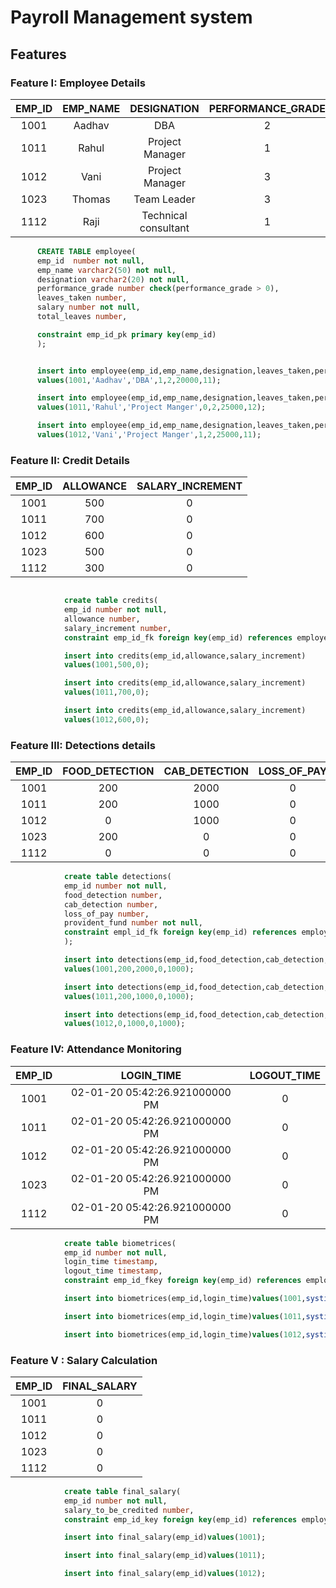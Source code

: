 # Payroll Management system

## Features

### Feature I: Employee Details
| EMP_ID | EMP_NAME |      DESIGNATION     | PERFORMANCE_GRADE | LEAVES_TAKEN | SALARY | TOTAL_LEAVES | FOOD | CAB_FACILITY |
|:------:|:--------:|:--------------------:|:-----------------:|:------------:|:------:|:------------:|:----:|:------------:|
|  1001  |  Aadhav  |          DBA         |         2         |       1      |  20000 |      11      |   Y  |       Y      |
|  1011  |   Rahul  |    Project Manager   |         1         |       0      |  25000 |      12      |   Y  |       Y      |
|  1012  |   Vani   |    Project Manager   |         3         |       1      |  25000 |      11      |   N  |       Y      |
|  1023  |  Thomas  |      Team Leader     |         3         |       2      |  20000 |      10      |   Y  |       N      |
|  1112  |   Raji   | Technical consultant |         1         |       0      |  15000 |      12      |   N  |       N      |


```sql
      CREATE TABLE employee(
      emp_id  number not null,
      emp_name varchar2(50) not null,
      designation varchar2(20) not null,
      performance_grade number check(performance_grade > 0),
      leaves_taken number,
      salary number not null,
      total_leaves number,

      constraint emp_id_pk primary key(emp_id)
      );
```
        
```sql

      insert into employee(emp_id,emp_name,designation,leaves_taken,performance_grade,salary,total_leaves)
      values(1001,'Aadhav','DBA',1,2,20000,11);
 ```
```sql
      insert into employee(emp_id,emp_name,designation,leaves_taken,performance_grade,salary,total_leaves)
      values(1011,'Rahul','Project Manger',0,2,25000,12);
```
```sql
      insert into employee(emp_id,emp_name,designation,leaves_taken,performance_grade,salary,total_leaves)
      values(1012,'Vani','Project Manger',1,2,25000,11);

```

### Feature II: Credit Details

| EMP_ID | ALLOWANCE | SALARY_INCREMENT |
|:------:|:---------:|:----------------:|
|  1001  |    500    |         0        |
|  1011  |    700    |         0        |
|  1012  |    600    |         0        |
|  1023  |    500    |         0        |
|  1112  |    300    |         0        |


```sql

            create table credits(
            emp_id number not null,
            allowance number,
            salary_increment number,
            constraint emp_id_fk foreign key(emp_id) references employee(emp_id));
```
```sql
            insert into credits(emp_id,allowance,salary_increment)
            values(1001,500,0);
```
```sql
            insert into credits(emp_id,allowance,salary_increment)
            values(1011,700,0);
```
```sql
            insert into credits(emp_id,allowance,salary_increment)
            values(1012,600,0);
```
### Feature III: Detections details

| EMP_ID | FOOD_DETECTION | CAB_DETECTION | LOSS_OF_PAY | PROVIDENT_FUND |
|:------:|:--------------:|:-------------:|:-----------:|:--------------:|
|  1001  |       200      |      2000     |      0      |      1000      |
|  1011  |       200      |      1000     |      0      |      1000      |
|  1012  |        0       |      1000     |      0      |      1000      |
|  1023  |       200      |       0       |      0      |      1000      |
|  1112  |        0       |       0       |      0      |      1000      |

```sql
            create table detections(
            emp_id number not null,
            food_detection number,
            cab_detection number,
            loss_of_pay number,
            provident_fund number not null,
            constraint empl_id_fk foreign key(emp_id) references employee(emp_id)
            );
```
```sql
            insert into detections(emp_id,food_detection,cab_detection,loss_of_pay,profident_fund)
            values(1001,200,2000,0,1000);
```
```sql
            insert into detections(emp_id,food_detection,cab_detection,loss_of_pay,profident_fund)
            values(1011,200,1000,0,1000);
```
```sql
            insert into detections(emp_id,food_detection,cab_detection,loan_detection,loss_of_pay,profident_fund)
            values(1012,0,1000,0,1000);
```
### Feature IV: Attendance Monitoring

| EMP_ID |           LOGIN_TIME           | LOGOUT_TIME |
|:------:|:------------------------------:|:-----------:|
|  1001  | 02-01-20 05:42:26.921000000 PM |      0      |
|  1011  | 02-01-20 05:42:26.921000000 PM |      0      |
|  1012  | 02-01-20 05:42:26.921000000 PM |      0      |
|  1023  | 02-01-20 05:42:26.921000000 PM |      0      |
|  1112  | 02-01-20 05:42:26.921000000 PM |      0      |


```sql 
            create table biometrices(
            emp_id number not null,
            login_time timestamp,   
            logout_time timestamp,
            constraint emp_id_fkey foreign key(emp_id) references employee(emp_id));
```
```sql
            insert into biometrices(emp_id,login_time)values(1001,systimestamp);
```
```sql
            insert into biometrices(emp_id,login_time)values(1011,systimestamp);
```
```sql
            insert into biometrices(emp_id,login_time)values(1012,systimestamp);
```

### Feature V : Salary Calculation

| EMP_ID | FINAL_SALARY |
|:------:|:------------:|
|  1001  |       0      |
|  1011  |       0      |
|  1012  |       0      |
|  1023  |       0      |
|  1112  |       0      |

```sql 
            create table final_salary(
            emp_id number not null,
            salary_to_be_credited number,
            constraint emp_id_key foreign key(emp_id) references employee(emp_id));
```
```sql
            insert into final_salary(emp_id)values(1001);
```
```sql
            insert into final_salary(emp_id)values(1011);
```
```sql
            insert into final_salary(emp_id)values(1012);
```
